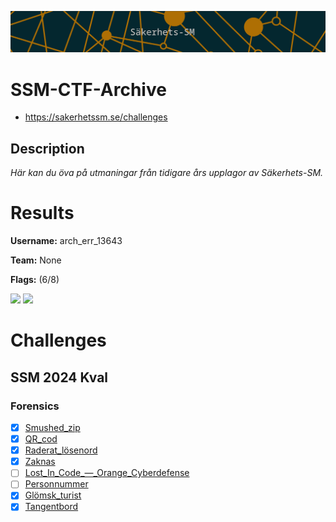 ![logo](assets/logo.png)

# SSM-CTF-Archive
- https://sakerhetssm.se/challenges

## Description
*Här kan du öva på utmaningar från tidigare års upplagor av Säkerhets-SM.*


# Results
**Username:** arch_err_13643

**Team:** None


**Flags:** (6/8)

![ ](assets/scoreboard.png)
![ ](assets/team-score.png)


# Challenges


## SSM 2024 Kval

### Forensics
- [x] [Smushed_zip](challenges/Smushed_zip)
- [x] [QR_cod](challenges/QR_cod)
- [x] [Raderat_lösenord](challenges/Raderat_lösenord)
- [x] [Zaknas](challenges/Zaknas)
- [ ] [Lost_In_Code_—_Orange_Cyberdefense](challenges/Lost_In_Code_—_Orange_Cyberdefense)
- [ ] [Personnummer](challenges/Personnummer)
- [x] [Glömsk_turist](challenges/Glömsk_turist)
- [x] [Tangentbord](challenges/Tangentbord)
